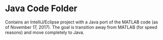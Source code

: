 # Java Code Folder

Contains an IntelliJ/Eclipse project with a Java port of the MATLAB code (as of November 17, 2017). The goal is transition away from MATLAB (for speed reasons) and move completely to Java.
